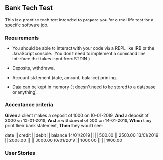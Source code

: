 ## Bank Tech Test

This is a practice tech test intended to prepare you for a real-life test
for a specific software job.

### Requirements

 * You should be able to interact with your code via a REPL like IRB or the JavaScript console. (You don't need to implement a command line interface that takes input from STDIN.)

* Deposits, withdrawal.

* Account statement (date, amount, balance) printing.

* Data can be kept in memory (it doesn't need to be stored to a database or anything).

### Acceptance criteria

**Given** a client makes a deposit of 1000 on 10-01-2019, 
**And** a deposit of 2000 on 13-01-2019,
**And** a withdrawal of 500 on 14-01-2019,
**When** they print their bank statement,
**Then** they would see:

date       || credit  || debit  || balance
14/01/2019 ||         || 500.00 || 2500.00
13/01/2019 || 2000.00 ||        || 3000.00
10/01/2019 || 1000.00 ||        || 1000.00

### User Stories

```

```
